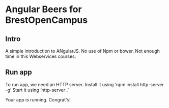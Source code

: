 # Angular Beers for BrestOpenCampus

## Intro
A simple introduction to ANgularJS.
No use of Npm or bower.
Not enough time in this Webservices courses.

## Run app
To run app, we need an HTTP server.
Install it using
‘npm install http-server -g’
Start it using
‘http-server .’

Your app is running. Congrat's!
